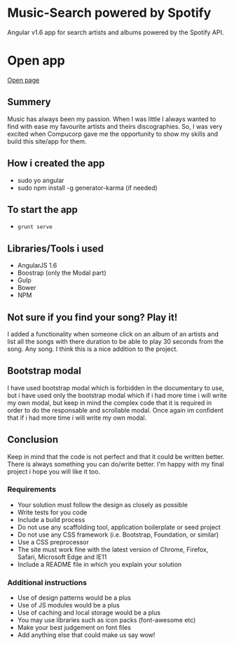 # Music-Search powered by Spotify

Angular v1.6 app for search artists and albums powered by the Spotify API.

# Open app

[Open page](https://bulgariamitko.github.io/compucorpJobProject/)

## Summery

Music has always been my passion. When I was little I always wanted to find with ease my favourite artists and theirs  discographies. So, I was very excited when Compucorp gave me the opportunity to show my skills and build this site/app for them.

## How i created the app
- sudo yo angular
- sudo npm install -g generator-karma (if needed)

## To start the app
- `grunt serve`

## Libraries/Tools i used
- AngularJS 1.6
- Boostrap (only the Modal part)
- Gulp
- Bower
- NPM

## Not sure if you find your song? Play it!
I added a functionality when someone click on an album of an artists and list all the songs with there duration to be able to play 30 seconds from the song. Any song. I think this is a nice addition to the project.

## Bootstrap modal
I have used bootstrap modal which is forbidden in the documentary to use, but i have used only the bootstrap modal which if i had more time i will write my own modal, but keep in mind the complex code that it is required in order to do the responsable and scrollable modal. Once again im confident that if i had more time i will write my own modal.

## Conclusion
Keep in mind that the code is not perfect and that it could be written better. There is always something you can do/write better. I'm happy with my final project i hope you will like it too. 

### Requirements
- Your solution must follow the design as closely as possible
- Write tests for you code
- Include a build process
- Do not use any scaffolding tool, application boilerplate or seed project
- Do not use any CSS framework (i.e. Bootstrap, Foundation, or similar)
- Use a CSS preprocessor
- The site must work fine with the latest version of Chrome, Firefox, Safari, Microsoft Edge and IE11
- Include a README file in which you explain your solution

### Additional instructions
- Use of design patterns would be a plus
- Use of JS modules would be a plus
- Use of caching and local storage would be a plus
- You may use libraries such as icon packs (font-awesome etc)
- Make your best judgement on font files
- Add anything else that could make us say wow!
